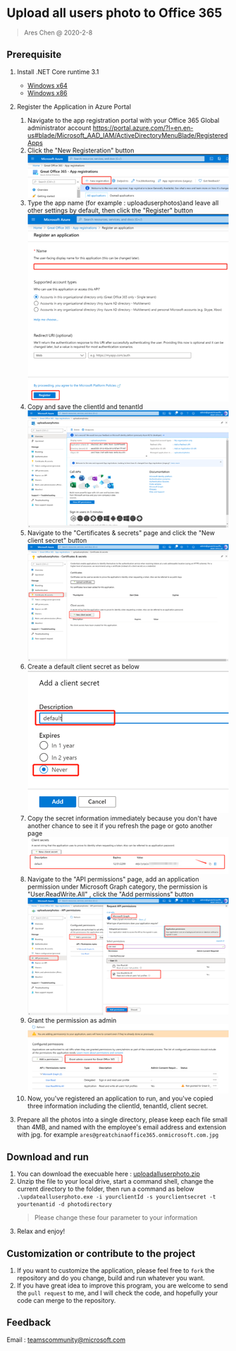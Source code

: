 # Upload all users photo to Office 365
> Ares Chen @ 2020-2-8

## Prerequisite

1. Install .NET Core runtime 3.1  
    * [Windows x64](https://download.visualstudio.microsoft.com/download/pr/a1d41522-4da0-42bc-b3f2-e4b7d842974d/03101425368c87c55c1fe7cafbb4e0fb/windowsdesktop-runtime-3.1.1-win-x64.exe)  
    * [Windows x86](https://download.visualstudio.microsoft.com/download/pr/662153d9-58c5-4630-a326-ed9e4e342787/1deb6ba6a2a5f5f694b784a6859b446e/windowsdesktop-runtime-3.1.1-win-x86.exe)

1. Register the Application in Azure Portal

    1. Navigate to the app registration portal with your Office 365 Global administrator account <https://portal.azure.com/?l=en.en-us#blade/Microsoft_AAD_IAM/ActiveDirectoryMenuBlade/RegisteredApps>
    1. Click the "New Registeration" button
        ![](images/2020-02-09-09-04-03.png)
    1. Type the app name (for example : uploaduserphotos)and leave all other settings by default, then click the "Register" button
        ![](images/2020-02-09-09-05-23.png)
    1. Copy and save the clientId and tenantId
        ![](images/2020-02-09-13-54-07.png)
    1. Navigate to the "Certificates & secrets" page and click the "New client secret" button
        ![](images/2020-02-09-13-55-16.png)
    1. Create a default client secret as below
        ![](images/2020-02-09-13-56-52.png)
    1. Copy the secret information immediately because you don't have another chance to see it if you refresh the page or goto another page
        ![](images/2020-02-09-13-57-53.png)
    1. Navigate to the "API permissions" page, add an application permission under Microsoft Graph category, the permission is "User.ReadWrite.All" , click the "Add permissions" button
        ![](images/2020-02-09-14-01-04.png)
    1. Grant the permission as admin
        ![](images/2020-02-09-14-03-00.png)
    1. Now, you've registered an application to run, and you've copied three information including the clientId, tenantId, client secret.
1. Prepare all the photos into a single directory, please keep each file small than 4MB, and named with the employee's email address and extension with jpg. for example `ares@greatchinaoffice365.onmicrosoft.com.jpg`

## Download and run 

1. You can download the execuable here : [uploadalluserphoto.zip](uploadalluserphoto.zip) 
1. Unzip the file to your local drive, start a command shell, change the current directory to the folder, then run a command as below 
    `.\updatealluserphoto.exe -i yourclientId -s yourclientsecret -t yourtenantid -d photodirectory`
    > Please change these four parameter to your information
1. Relax and enjoy!

## Customization or contribute to the project

1. If you want to customize the application, please feel free to `fork` the repository and do you change, build and run whatever you want.
1. If you have great idea to improve this program, you are welcome to send the `pull request` to me, and I will check the code, and hopefully your code can merge to the repository.

## Feedback

Email : <teamscommunity@microsoft.com>